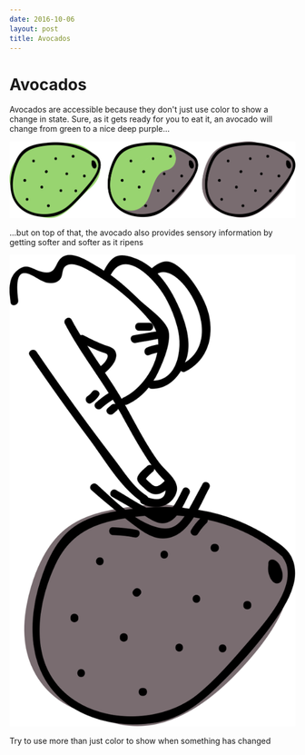 ```yaml
---
date: 2016-10-06
layout: post
title: Avocados
---
```


# Avocados

Avocados are accessible because they don't just use color to show a change in state. Sure, as it gets ready for you to eat it, an avocado will change from green to a nice deep purple...

![Avocado color progression](/assets/avocado-color-progression.svg)

...but on top of that, the avocado also provides sensory information by getting softer and softer as it ripens

![soft avocado](/assets/avocado-soft.svg)

<div class="tip">
	<p>Try to use more than just color to show when something has changed</p>
</div>

